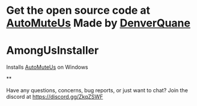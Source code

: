 # Get the open source code at [AutoMuteUs](https://github.com/denverquane/automuteus) Made by [DenverQuane](https://github.com/denverquane)
# AmongUsInstaller 

Installs [AutoMuteUs](https://github.com/denverquane/automuteus) on Windows




**

Have any questions, concerns, bug reports, or just want to chat? Join the discord at https://discord.gg/ZkqZSWF

